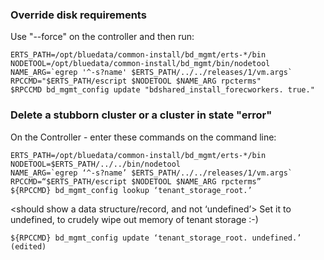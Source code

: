 ### Override disk requirements
Use "--force" on the controller and then run:
```
ERTS_PATH=/opt/bluedata/common-install/bd_mgmt/erts-*/bin
NODETOOL=/opt/bluedata/common-install/bd_mgmt/bin/nodetool
NAME_ARG=`egrep '^-s?name' $ERTS_PATH/../../releases/1/vm.args`
RPCCMD="$ERTS_PATH/escript $NODETOOL $NAME_ARG rpcterms"
$RPCCMD bd_mgmt_config update "bdshared_install_forecworkers. true."
```
### Delete a stubborn cluster or a cluster in state "error"
On the Controller - enter these commands on the command line:
```
ERTS_PATH=/opt/bluedata/common-install/bd_mgmt/erts-*/bin
NODETOOL=$ERTS_PATH/../../bin/nodetool
NAME_ARG=`egrep ‘^-s?name’ $ERTS_PATH/../../releases/1/vm.args`
RPCCMD=“$ERTS_PATH/escript $NODETOOL $NAME_ARG rpcterms”
${RPCCMD} bd_mgmt_config lookup ‘tenant_storage_root.’
```
<should show a data structure/record, and not ‘undefined’>
Set it to undefined, to crudely wipe out memory of tenant storage :-)
```
${RPCCMD} bd_mgmt_config update ‘tenant_storage_root. undefined.’ (edited) 
```
